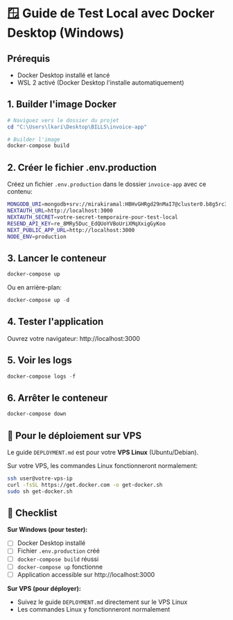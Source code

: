 # 🪟 Guide de Test Local avec Docker Desktop (Windows)

## Prérequis
- Docker Desktop installé et lancé
- WSL 2 activé (Docker Desktop l'installe automatiquement)

## 1. Builder l'image Docker

```powershell
# Naviguez vers le dossier du projet
cd "C:\Users\lkari\Desktop\BILLS\invoice-app"

# Builder l'image
docker-compose build
```

## 2. Créer le fichier .env.production

Créez un fichier `.env.production` dans le dossier `invoice-app` avec ce contenu:

```bash
MONGODB_URI=mongodb+srv://mirakiramal:HBHvGHRgd29nMaI7@cluster0.b8g5rc3.mongodb.net/invoice-app?retryWrites=true&w=majority
NEXTAUTH_URL=http://localhost:3000
NEXTAUTH_SECRET=votre-secret-temporaire-pour-test-local
RESEND_API_KEY=re_8MRy5Duc_EdQUoYVBoUriXMqXxigGyKoo
NEXT_PUBLIC_APP_URL=http://localhost:3000
NODE_ENV=production
```

## 3. Lancer le conteneur

```powershell
docker-compose up
```

Ou en arrière-plan:
```powershell
docker-compose up -d
```

## 4. Tester l'application

Ouvrez votre navigateur: http://localhost:3000

## 5. Voir les logs

```powershell
docker-compose logs -f
```

## 6. Arrêter le conteneur

```powershell
docker-compose down
```

## 🚀 Pour le déploiement sur VPS

Le guide `DEPLOYMENT.md` est pour votre **VPS Linux** (Ubuntu/Debian).

Sur votre VPS, les commandes Linux fonctionneront normalement:
```bash
ssh user@votre-vps-ip
curl -fsSL https://get.docker.com -o get-docker.sh
sudo sh get-docker.sh
```

## 📝 Checklist

**Sur Windows (pour tester):**
- [ ] Docker Desktop installé
- [ ] Fichier `.env.production` créé
- [ ] `docker-compose build` réussi
- [ ] `docker-compose up` fonctionne
- [ ] Application accessible sur http://localhost:3000

**Sur VPS (pour déployer):**
- Suivez le guide `DEPLOYMENT.md` directement sur le VPS Linux
- Les commandes Linux y fonctionneront normalement
